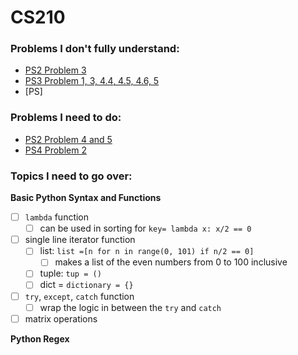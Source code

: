 # CS210

### Problems I don't fully understand:
- [PS2 Problem 3](recitation/ps2.ipynb)
- [PS3 Problem 1, 3, 4.4, 4.5, 4.6, 5](recitation/ps3.ipynb)
- [PS]

### Problems I need to do:
- [PS2 Problem 4 and 5](recitation/ps2.ipynb)
- [PS4 Problem 2](recitation/ps4.ipynb)

### Topics I need to go over:
**Basic Python Syntax and Functions**
- [ ] `lambda` function
  - [ ] can be used in sorting for `key= lambda x: x/2 == 0`
- [ ] single line iterator function
  - [ ] list: `list =[n for n in range(0, 101) if n/2 == 0]`
    - [ ] makes a list of the even numbers from 0 to 100 inclusive
  - [ ] tuple: `tup = ()`
  - [ ] dict = `dictionary = {}`
- [ ] `try`, `except`, `catch` function
  - [ ] wrap the logic in between the `try` and `catch`
- [ ] matrix operations

**Python Regex**
